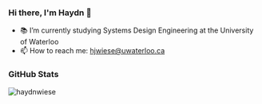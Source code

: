 ### Hi there, I'm Haydn 👋

- 📚 I’m currently studying Systems Design Engineering at the University of Waterloo
- 📫 How to reach me: hjwiese@uwaterloo.ca
<!--
**haydnwiese/haydnwiese** is a ✨ _special_ ✨ repository because its `README.md` (this file) appears on your GitHub profile.

Here are some ideas to get you started:

- 📚 I’m currently studying Systems Design Engineering at the University of Waterloo
- 🌱 I’m currently learning ...
- 👯 I’m looking to collaborate on ...
- 🤔 I’m looking for help with ...
- 💬 Ask me about ...
- 📫 How to reach me: ...
- 😄 Pronouns: ...
- ⚡ Fun fact: ...
-->
### GitHub Stats
<p><img align="left" src="https://github-readme-streak-stats.herokuapp.com/?user=haydnwiese&theme=highcontrast" alt="haydnwiese" /></p>
